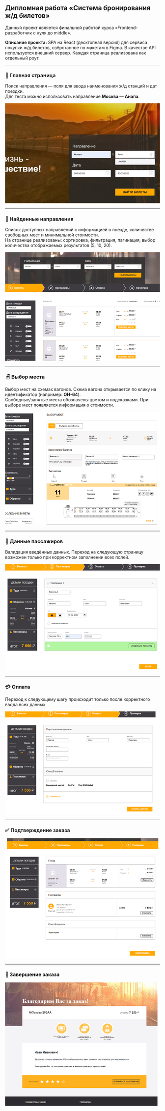 ## Дипломная работа «Система бронирования ж/д билетов»

Данный проект является финальной работой курса «Frontend-разработчик с нуля до middle».

**Описание проекта:** SPA на React (десктопная версия) для сервиса покупки ж/д билетов, свёрстанное по макетам в Figma. В качестве API используется внешний сервер. Каждая страница реализована как отдельный роут.

---

### 🧭 Главная страница

Поиск направления — поля для ввода наименования ж/д станций и дат поездки.  
Для теста можно использовать направление **Москва — Анапа**.

![Главная страница](/src/assets/screenshots/main_sc.png)

---

### 🚆 Найденные направления

Список доступных направлений с информацией о поезде, количестве свободных мест и минимальной стоимости.  
На странице реализованы: сортировка, фильтрация, пагинация, выбор количества отображаемых результатов (5, 10, 20).

![Направления](/src/assets/screenshots/directions_sc.png)

---

### 🪑 Выбор места

Выбор мест на схемах вагонов. Схема вагона открывается по клику на идентификатор (например: **ОН-64**).  
Свободные/занятые места обозначены цветом и подсказками. При выборе мест появляется информация о стоимости.

![Выбор мест](/src/assets/screenshots/choice_sc.png)

---

### 🧍 Данные пассажиров

Валидация введённых данных. Переход на следующую страницу возможен только при корректном заполнении всех полей.

![Данные пассажиров](/src/assets/screenshots/passenger_sc.png)

---

### 💳 Оплата

Переход к следующему шагу происходит только после корректного ввода всех данных.

![Выбор оплаты](/src/assets/screenshots/payment_sc.png)

---

### ✅ Подтверждение заказа

![Подтверждение заказа](/src/assets/screenshots/confirmaition_sc.png)

---

### 🎉 Завершение заказа

![Завершение заказа](/src/assets/screenshots/finish_sc.png)
